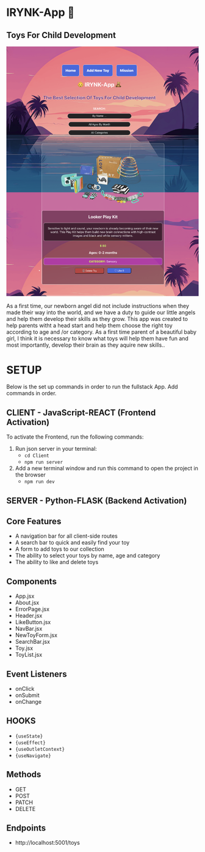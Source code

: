 # IRYNK-App 🍼
## Toys For Child Development

![Alt text](./Client/public/images/IRYNK-App.png)

As a first time, our newborn angel did not include instructions when they made their way into the world, and we have a duty to guide our little angels and help them develop their skills as they grow. This app was created to help parents witht a head start and help them choose the right toy according to age and /or category. As a first time parent of a beautiful baby girl, I think it is necessary to know what toys will help them have fun and most importantly, develop their brain as they aquire new skills..
# SETUP
Below is the set up commands in order to run the fullstack App. Add commands in order.

## CLIENT - JavaScript-REACT (Frontend Activation)

To activate the Frontend, run the following commands:
1. Run json server in your terminal:
    - `cd Client`
    - `npm run server`
2. Add a new terminal window and run this command to open the project in the browser
    - `npm run dev`

## SERVER - Python-FLASK (Backend Activation)

## Core Features
- A navigation bar for all client-side routes
- A search bar to quick and easily find your toy
- A form to add toys to our collection 
- The ability to select your toys by name, age and category
- The ability to like and delete toys


## Components
- App.jsx
- About.jsx
- ErrorPage.jsx
- Header.jsx
- LikeButton.jsx
- NavBar.jsx
- NewToyForm.jsx
- SearchBar.jsx
- Toy.jsx
- ToyList.jsx

## Event Listeners
- onClick
- onSubmit
- onChange

## HOOKS
- `{useState}`
- `{useEffect}`
- `{useOutletContext}`
- `{useNavigate}`

## Methods 
- GET
- POST
- PATCH
- DELETE

## Endpoints
- http://localhost:5001/toys